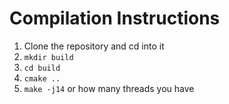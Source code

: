 

# Compilation Instructions
1. Clone the repository and cd into it
2. ``mkdir build``
3. ``cd build``
4. ``cmake ..``
5. ``make -j14`` or how many threads you have